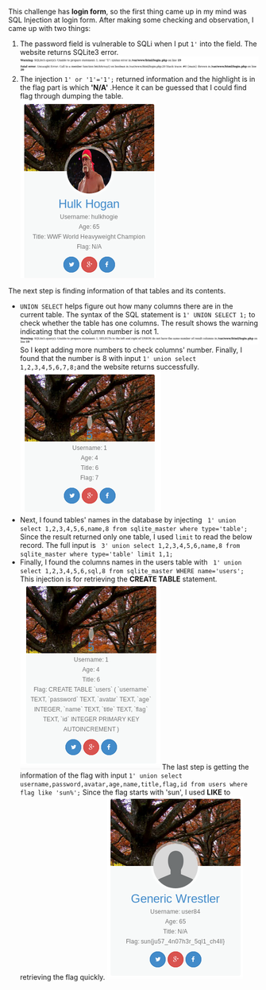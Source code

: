 This challenge has **login form**, so the first thing came up in my mind was SQL Injection at login form.  After making some checking and observation, I came up with two things: 
1. The password field is vulnerable to SQLi when I put ``1'`` into the field. The website returns SQLite3 error.
![](img/1.png)
2. The injection `1' or '1'='1';` returned information and the highlight is in the flag part is which **'N/A'** .Hence it can be guessed that I could find flag through dumping the table. 
![](img/2.png)

The next step is finding information of that tables and its contents. 
- ``UNION SELECT`` helps figure out how many columns there are in the current table.  The syntax of the SQL statement is ``1' UNION SELECT 1;`` to check whether the table has one columns. The result shows the warning indicating that the column number is not 1. 
![](img/3.png)
So I kept adding more numbers to check columns' number. Finally, I found that the number is 8 with input ``1' union select 1,2,3,4,5,6,7,8;``and the website returns successfully. 
![](img/4.png)
-  Next, I found tables' names in the database by injecting ` 1' union select 1,2,3,4,5,6,name,8 from sqlite_master where type='table';` Since the result returned only one table, I used `limit` to read the below record. The full input is ` 3' union select 1,2,3,4,5,6,name,8 from sqlite_master where type='table' limit 1,1;`
- Finally, I found the columns names in the users table with `` 1' union select 1,2,3,4,5,6,sql,8 from sqlite_master WHERE name='users';``  This injection is for retrieving the **CREATE TABLE** statement. 
![](img/5.png)
The last step is getting the information of the flag with input `1' union select username,password,avatar,age,name,title,flag,id from users where flag like 'sun%';` Since the flag starts with 'sun', I used **LIKE** to retrieving the flag quickly. 
![](img/6.png)



